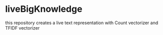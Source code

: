 # liveBigKnowledge
this repository creates a live text representation with Count vectorizer and TFIDF vectorizer
